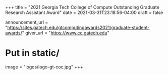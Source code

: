 +++
title = "2021 Georgia Tech College of Compute Outstanding Graduate Research Assistant Award"
date = 2021-03-31T23:18:56-04:00
draft = false

announcement_url = "https://sites.gatech.edu/gtcomputingawards2021/graduate-student-awards/"
giver_url = "https://www.cc.gatech.edu"

# Put in static/
image = "logos/logo-gt-coc.jpg"
+++
